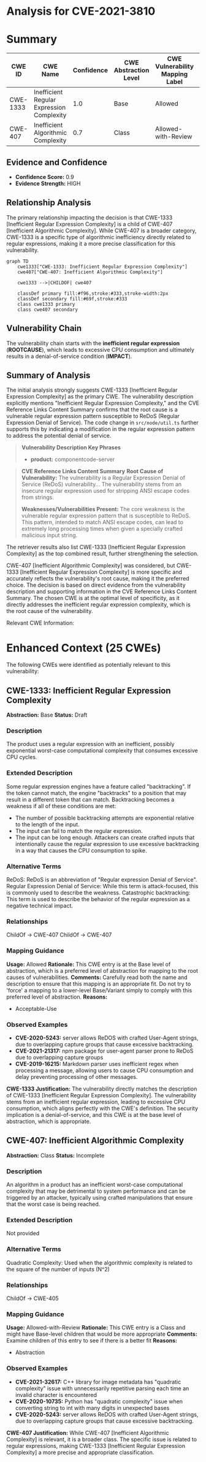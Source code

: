 # Analysis for CVE-2021-3810

# Summary
| CWE ID | CWE Name | Confidence | CWE Abstraction Level | CWE Vulnerability Mapping Label | CWE-Vulnerability Mapping Notes |
|---|---|---|---|---|---|
| CWE-1333 | Inefficient Regular Expression Complexity | 1.0 | Base | Allowed | Primary CWE |
| CWE-407 | Inefficient Algorithmic Complexity | 0.7 | Class | Allowed-with-Review | Secondary Candidate |

## Evidence and Confidence

*   **Confidence Score:** 0.9
*   **Evidence Strength:** HIGH

## Relationship Analysis
The primary relationship impacting the decision is that CWE-1333 [Inefficient Regular Expression Complexity] is a child of CWE-407 [Inefficient Algorithmic Complexity]. While CWE-407 is a broader category, CWE-1333 is a specific type of algorithmic inefficiency directly related to regular expressions, making it a more precise classification for this vulnerability.

```mermaid
graph TD
    cwe1333["CWE-1333: Inefficient Regular Expression Complexity"]
    cwe407["CWE-407: Inefficient Algorithmic Complexity"]
    
    cwe1333 -->|CHILDOF| cwe407
    
    classDef primary fill:#f96,stroke:#333,stroke-width:2px
    classDef secondary fill:#69f,stroke:#333
    class cwe1333 primary
    class cwe407 secondary
```

## Vulnerability Chain
The vulnerability chain starts with the **inefficient regular expression** (**ROOTCAUSE**), which leads to excessive CPU consumption and ultimately results in a denial-of-service condition (**IMPACT**).

## Summary of Analysis
The initial analysis strongly suggests CWE-1333 [Inefficient Regular Expression Complexity] as the primary CWE. The vulnerability description explicitly mentions "Inefficient Regular Expression Complexity," and the CVE Reference Links Content Summary confirms that the root cause is a vulnerable regular expression pattern susceptible to ReDoS (Regular Expression Denial of Service). The code change in `src/node/util.ts` further supports this by indicating a modification in the regular expression pattern to address the potential denial of service.

> **Vulnerability Description Key Phrases**
> - **product:** componentcode-server

> **CVE Reference Links Content Summary**
> **Root Cause of Vulnerability:**
> The vulnerability is a Regular Expression Denial of Service (ReDoS) vulnerability... The vulnerability stems from an insecure regular expression used for stripping ANSI escape codes from strings.
>
> **Weaknesses/Vulnerabilities Present:**
> The core weakness is the vulnerable regular expression pattern that is susceptible to ReDoS. This pattern, intended to match ANSI escape codes, can lead to extremely long processing times when given a specially crafted malicious input string.

The retriever results also list CWE-1333 [Inefficient Regular Expression Complexity] as the top combined result, further strengthening the selection.

CWE-407 [Inefficient Algorithmic Complexity] was considered, but CWE-1333 [Inefficient Regular Expression Complexity] is more specific and accurately reflects the vulnerability's root cause, making it the preferred choice. The decision is based on direct evidence from the vulnerability description and supporting information in the CVE Reference Links Content Summary. The chosen CWE is at the optimal level of specificity, as it directly addresses the inefficient regular expression complexity, which is the root cause of the vulnerability.

Relevant CWE Information:

# Enhanced Context (25 CWEs)
The following CWEs were identified as potentially relevant to this vulnerability:

## CWE-1333: Inefficient Regular Expression Complexity
**Abstraction:** Base
**Status:** Draft

### Description
The product uses a regular expression with an inefficient, possibly exponential worst-case computational complexity that consumes excessive CPU cycles.

### Extended Description
Some regular expression engines have a feature called "backtracking". If the token cannot match, the engine "backtracks" to a position that may result in a different token that can match.
 Backtracking becomes a weakness if all of these conditions are met:
  - The number of possible backtracking attempts are exponential relative to the length of the input.
  - The input can fail to match the regular expression.
  - The input can be long enough.
 Attackers can create crafted inputs that intentionally cause the regular expression to use excessive backtracking in a way that causes the CPU consumption to spike. 

### Alternative Terms
ReDoS: ReDoS is an abbreviation of "Regular expression Denial of Service".
Regular Expression Denial of Service: While this term is attack-focused, this is commonly used to describe the weakness.
Catastrophic backtracking: This term is used to describe the behavior of the regular expression as a negative technical impact.

### Relationships
ChildOf -> CWE-407
ChildOf -> CWE-407

### Mapping Guidance
**Usage:** Allowed
**Rationale:** This CWE entry is at the Base level of abstraction, which is a preferred level of abstraction for mapping to the root causes of vulnerabilities.
**Comments:** Carefully read both the name and description to ensure that this mapping is an appropriate fit. Do not try to 'force' a mapping to a lower-level Base/Variant simply to comply with this preferred level of abstraction.
**Reasons:**
- Acceptable-Use

### Observed Examples
- **CVE-2020-5243:** server allows ReDOS with crafted User-Agent strings, due to overlapping capture groups that cause excessive backtracking.
- **CVE-2021-21317:** npm package for user-agent parser prone to ReDoS due to overlapping capture groups
- **CVE-2019-16215:** Markdown parser uses inefficient regex when processing a message, allowing users to cause CPU consumption and delay preventing processing of other messages.

**CWE-1333 Justification:**
The vulnerability directly matches the description of CWE-1333 [Inefficient Regular Expression Complexity]. The vulnerability stems from an inefficient regular expression, leading to excessive CPU consumption, which aligns perfectly with the CWE's definition. The security implication is a denial-of-service, and this CWE is at the base level of abstraction, which is appropriate.

## CWE-407: Inefficient Algorithmic Complexity
**Abstraction:** Class
**Status:** Incomplete

### Description
An algorithm in a product has an inefficient worst-case computational complexity that may be detrimental to system performance and can be triggered by an attacker, typically using crafted manipulations that ensure that the worst case is being reached.

### Extended Description
Not provided

### Alternative Terms
Quadratic Complexity: Used when the algorithmic complexity is related to the square of the number of inputs (N^2)

### Relationships
ChildOf -> CWE-405

### Mapping Guidance
**Usage:** Allowed-with-Review
**Rationale:** This CWE entry is a Class and might have Base-level children that would be more appropriate
**Comments:** Examine children of this entry to see if there is a better fit
**Reasons:**
- Abstraction

### Observed Examples
- **CVE-2021-32617:** C++ library for image metadata has "quadratic complexity" issue with unnecessarily repetitive parsing each time an invalid character is encountered
- **CVE-2020-10735:** Python has "quadratic complexity" issue when converting string to int with many digits in unexpected bases
- **CVE-2020-5243:** server allows ReDOS with crafted User-Agent strings, due to overlapping capture groups that cause excessive backtracking.

**CWE-407 Justification:**
While CWE-407 [Inefficient Algorithmic Complexity] is relevant, it is a broader class. The specific issue is related to regular expressions, making CWE-1333 [Inefficient Regular Expression Complexity] a more precise and appropriate classification.